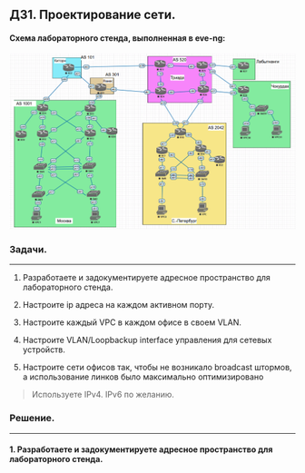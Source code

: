 ## ДЗ1. Проектирование сети.


#### Cхема лабораторного стенда, выполненная в eve-ng:

![](Lab01.png)

###	Задачи.
_________

1. Разработаете и задокументируете адресное пространство для лабораторного стенда.
   
2. Настроите ip адреса на каждом активном порту.

3. Настроите каждый VPC в каждом офисе в своем VLAN.

4. Настроите VLAN/Loopbackup interface управления для сетевых устройств.

5. Настроите сети офисов так, чтобы не возникало broadcast штормов, а использование линков было максимально оптимизировано

> Используете IPv4. IPv6 по желанию.

 ### Решение.

 _______
#### 1. Разработаете и задокументируете адресное пространство для лабораторного стенда.
